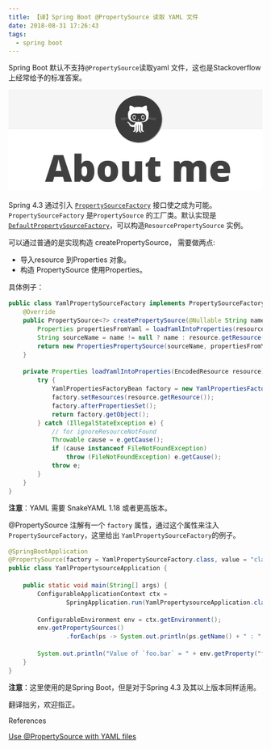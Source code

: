 ```yaml
---
title: 【译】Spring Boot @PropertySource 读取 YAML 文件
date: 2018-08-31 17:26:43
tags:
  - spring boot
---
```


Spring Boot 默认不支持`@PropertySource`读取yaml 文件，这也是Stackoverflow 上经常给予的标准答案。

![1535708009719](/images/1535708009719.png)

<!-- more -->

Spring 4.3 通过引入 [`PropertySourceFactory`](https://docs.spring.io/spring-framework/docs/current/javadoc-api/org/springframework/core/io/support/PropertySourceFactory.html) 接口使之成为可能。`PropertySourceFactory` 是`PropertySource` 的工厂类。默认实现是 [`DefaultPropertySourceFactory`](https://docs.spring.io/spring-framework/docs/current/javadoc-api/org/springframework/core/io/support/DefaultPropertySourceFactory.html)，可以构造`ResourcePropertySource` 实例。

可以通过普通的是实现构造 createPropertySource， 需要做两点:

- 导入resource 到Properties 对象。
- 构造 PropertySource 使用Properties。

具体例子：

```java
public class YamlPropertySourceFactory implements PropertySourceFactory {
    @Override
    public PropertySource<?> createPropertySource(@Nullable String name, EncodedResource resource) throws IOException {
        Properties propertiesFromYaml = loadYamlIntoProperties(resource);
        String sourceName = name != null ? name : resource.getResource().getFilename();
        return new PropertiesPropertySource(sourceName, propertiesFromYaml);
    }

    private Properties loadYamlIntoProperties(EncodedResource resource) throws FileNotFoundException {
        try {
            YamlPropertiesFactoryBean factory = new YamlPropertiesFactoryBean();
            factory.setResources(resource.getResource());
            factory.afterPropertiesSet();
            return factory.getObject();
        } catch (IllegalStateException e) {
            // for ignoreResourceNotFound
            Throwable cause = e.getCause();
            if (cause instanceof FileNotFoundException)
                throw (FileNotFoundException) e.getCause();
            throw e;
        }
    }
}
```

**注意**：YAML 需要 SnakeYAML 1.18 或者更高版本。

@PropertySource 注解有一个 `factory` 属性，通过这个属性来注入 `PropertySourceFactory`，这里给出 `YamlPropertySourceFactory`的例子。

```java
@SpringBootApplication
@PropertySource(factory = YamlPropertySourceFactory.class, value = "classpath:blog.yaml")
public class YamlPropertysourceApplication {

    public static void main(String[] args) {
        ConfigurableApplicationContext ctx =
                SpringApplication.run(YamlPropertysourceApplication.class, args);

        ConfigurableEnvironment env = ctx.getEnvironment();
        env.getPropertySources()
                .forEach(ps -> System.out.println(ps.getName() + " : " + ps.getClass()));

        System.out.println("Value of `foo.bar` = " + env.getProperty("foo.bar"));
    }
}
```

**注意**：这里使用的是Spring Boot，但是对于Spring 4.3 及其以上版本同样适用。

翻译拙劣，欢迎指正。

References

[Use @PropertySource with YAML files](https://mdeinum.github.io/2018-07-04-PropertySource-with-yaml-files/)